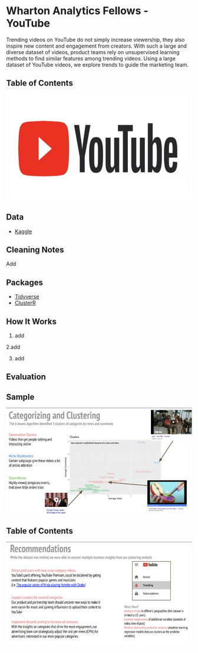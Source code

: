 # Wharton Analytics Fellows - YouTube

Trending videos on YouTube do not simply increase viewership, they also inspire new content and engagement from creators. With such a large and diverse dataset of videos, product teams rely on unsupervised learning methods to find similar features among trending videos. Using a large dataset of YouTube videos, we explore trends to guide the marketing team.

## Table of Contents

<p align="center">
<img src="https://github.com/katjanewilson/WhartonAnalytics-YouTube/blob/master/images/youtube_logo.png"
  alt="Size Limit comment in pull request about bundle size changes"
  width="686" height="289">
</p>

## Data

* [Kaggle](https://www.kaggle.com/datasnaek/youtube-new)


## Cleaning Notes
Add

## Packages

* [Tidyverse](https://cran.r-project.org/web/packages/tidyverse/tidyverse.pdf)
* [ClusterR](https://cran.r-project.org/web/packages/ClusterR/ClusterR.pdf)

## How It Works

1. add

2.add

3. add

## Evaluation

## Sample

<p align="center">
<img src="https://github.com/katjanewilson/WhartonAnalytics-YouTube/blob/master/images/slide1.png"
  alt="Size Limit comment in pull request about bundle size changes"
  width="686" height="289">
</p>


## Table of Contents

<p align="center">
<img src="https://github.com/katjanewilson/WhartonAnalytics-YouTube/blob/master/images/slide2.png"
  alt="Size Limit comment in pull request about bundle size changes"
  width="686" height="289">
</p>
